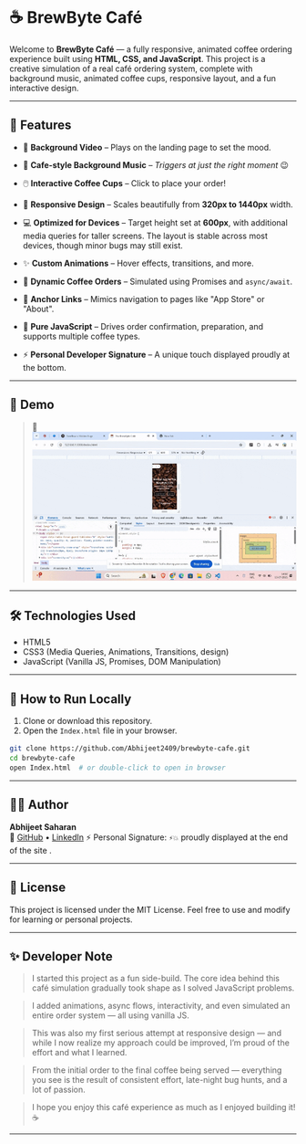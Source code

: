 
# ☕ BrewByte Café

Welcome to **BrewByte Café** — a fully responsive, animated coffee ordering experience built using **HTML, CSS, and JavaScript**. This project is a creative simulation of a real café ordering system, complete with background music, animated coffee cups, responsive layout, and a fun interactive design.

---


## 🚀 Features

- 🎥 **Background Video** – Plays on the landing page to set the mood.

- 🎵 **Cafe-style Background Music** – *Triggers at just the right moment* 😉

- 🖱️ **Interactive Coffee Cups** – Click to place your order!  

- 📱 **Responsive Design** – Scales beautifully from **320px to 1440px** width.

- 💻 **Optimized for Devices** – Target height set at **600px**, with additional media queries for taller screens. The layout is stable
     across most devices, though minor bugs may still exist. 

- ✨ **Custom Animations** – Hover effects, transitions, and more.

- 🔄 **Dynamic Coffee Orders** – Simulated using Promises and `async/await`.

- 🧭 **Anchor Links** – Mimics navigation to pages like "App Store" or "About".

- 🧠 **Pure JavaScript** – Drives order confirmation, preparation, and supports multiple coffee types.

- ⚡ **Personal Developer Signature** – A unique touch displayed proudly at the bottom.  


---

## 📸 Demo 

> 🔗 ![Responsive Demo](Assets/Photos/Responsive-Demo.gif)
---

## 🛠️ Technologies Used

- HTML5
- CSS3 (Media Queries, Animations, Transitions, design)
- JavaScript (Vanilla JS, Promises, DOM Manipulation)

---

## 📂 How to Run Locally

1. Clone or download this repository.
2. Open the `Index.html` file in your browser.

```bash
git clone https://github.com/Abhijeet2409/brewbyte-cafe.git
cd brewbyte-cafe
open Index.html  # or double-click to open in browser
```

---

## 🙋‍♂️ Author

**Abhijeet Saharan**  
🔗 [GitHub](https://github.com/Abhijeet2409) • [LinkedIn](https://www.linkedin.com/in/abhijeet-saharan-02ab37312/)
⚡ Personal Signature: `⚡💥` proudly displayed at the end of the site . 

   
---

## 📝 License

This project is licensed under the MIT License. Feel free to use and modify for learning or personal projects.

---

## ✨ Developer Note

> I started this project as a fun side-build. The core idea behind this café simulation gradually took shape as I solved JavaScript problems.

> I added animations, async flows, interactivity, and even simulated an entire order system — all using vanilla JS.

> This was also my first serious attempt at responsive design — and while I now realize my approach could be improved, I’m proud of the effort and what I learned.

> From the initial order to the final coffee being served — everything you see is the result of consistent effort, late-night bug hunts, and a lot of passion.

> I hope you enjoy this café experience as much as I enjoyed building it! ☕


---

